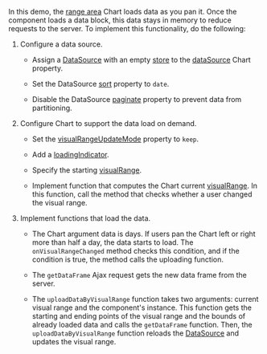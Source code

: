 In this demo, the [range area](https://js.devexpress.com/Demos/WidgetsGallery/Demo/Charts/RangeArea/) Chart loads data as you pan it. Once the component loads a data block, this data stays in memory to reduce requests to the server. To implement this functionality, do the following:

1. Configure a data source.

    - Assign a [DataSource](/Documentation/ApiReference/Data_Layer/DataSource/) with an empty [store](/Documentation/ApiReference/Data_Layer/DataSource/Configuration/store/) to the [dataSource](/Documentation/ApiReference/UI_Components/dxChart/Configuration/#dataSource) Chart property.

    - Set the DataSource [sort](/Documentation/ApiReference/Data_Layer/DataSource/Configuration/#sort) property to `date`.

    - Disable the DataSource [paginate](/Documentation/ApiReference/Data_Layer/DataSource/Configuration/#paginate) property to prevent data from partitioning.

2. Configure Chart to support the data load on demand.

    - Set the [visualRangeUpdateMode](/Documentation/ApiReference/UI_Components/dxChart/Configuration/argumentAxis/#visualRangeUpdateMode) property to `keep`.

    - Add a [loadingIndicator](/Documentation/ApiReference/UI_Components/dxChart/Configuration/loadingIndicator/).

    - Specify the starting [visualRange](/Documentation/ApiReference/UI_Components/dxChart/Configuration/argumentAxis/visualRange/).
    
    - Implement function that computes the Chart current [visualRange](/Documentation/ApiReference/UI_Components/dxChart/Configuration/argumentAxis/visualRange/). In this function, call the method that checks whether a user changed the visual range.

3. Implement functions that load the data.

    - The Chart argument data is days. If users pan the Chart left or right more than half a day, the data starts to load. The `onVisualRangeChanged` method checks this condition, and if the condition is true, the method calls the uploading function.

    - The `getDataFrame` Ajax request gets the new data frame from the server.

    - The `uploadDataByVisualRange` function takes two arguments: current visual range and the component's instance. This function gets the starting and ending points of the visual range and the bounds of already loaded data and calls the `getDataFrame` function. Then, the `uploadDataByVisualRange` function reloads the [DataSource](/Documentation/ApiReference/Data_Layer/DataSource/) and updates the visual range.

    